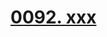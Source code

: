 # [0092. xxx](https://github.com/Tdahuyou/react/tree/main/0092.%20xxx)

<!-- region:toc -->

<!-- endregion:toc -->





